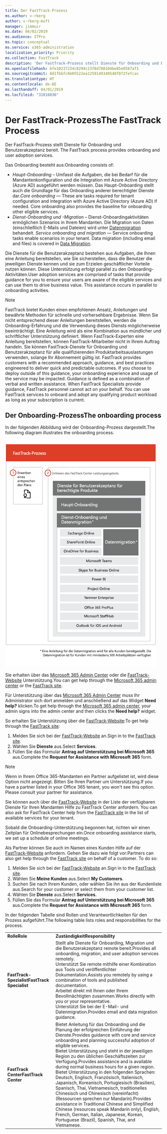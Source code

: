 ```yaml
---
title: Der FastTrack-Prozess
ms.author: v-rberg
author: v-rberg-msft
manager: jimmuir
ms.date: 04/02/2019
ms.audience: ITPro
ms.topic: conceptual
ms.service: o365-administration
localization_priority: Priority
ms.collection: FastTrack
description: 'Der FastTrack-Prozess stellt Dienste für Onboarding und Benutzerakzeptanz bereit. '
ms.openlocfilehash: bfe10237234c8294c23f8d780104be85e0587af1
ms.sourcegitcommit: 8d1fbbfc6b05522ea1259149349548f072fefcac
ms.translationtype: HT
ms.contentlocale: de-DE
ms.lasthandoff: 04/01/2019
ms.locfileid: "31016836"
---
```

# <a name="the-fasttrack-process"></a><span data-ttu-id="dbf0a-103">Der FastTrack-Prozess</span><span class="sxs-lookup"><span data-stu-id="dbf0a-103">The FastTrack Process</span></span>

<span data-ttu-id="dbf0a-104">Der FastTrack-Prozess stellt Dienste für Onboarding und Benutzerakzeptanz bereit. </span><span class="sxs-lookup"><span data-stu-id="dbf0a-104">The FastTrack process provides onboarding and user adoption services.</span></span> 
  
<span data-ttu-id="dbf0a-105">Das Onboarding besteht aus:</span><span class="sxs-lookup"><span data-stu-id="dbf0a-105">Onboarding consists of:</span></span>
  
- <span data-ttu-id="dbf0a-p101">*Haupt-Onboarding* – Umfasst die Aufgaben, die bei Bedarf für die Mandantenkonfiguration und die Integration mit Azure Active Directory (Azure AD) ausgeführt werden müssen. Das Haupt-Onboarding stellt auch die Grundlage für das Onboarding anderer berechtigter Dienste dar.</span><span class="sxs-lookup"><span data-stu-id="dbf0a-p101">*Core onboarding* — These are tasks required for tenant configuration and integration with Azure Active Directory (Azure AD) if needed. Core onboarding also provides the baseline for onboarding other eligible services.</span></span> 
- <span data-ttu-id="dbf0a-p102">*Dienst-Onboarding und -Migration* – Dienst-Onboardingaktivitäten ermöglichen Szenarios in Ihrem Mandanten. Die Migration von Daten (einschließlich E-Mails und Dateien) wird unter [Datenmigration](O365-data-migration.md) behandelt. </span><span class="sxs-lookup"><span data-stu-id="dbf0a-p102">*Service onboarding and migration* — Service onboarding tasks enable scenarios in your tenant. Data migration (including email and files) is covered in [Data Migration](O365-data-migration.md).</span></span> 
    
<span data-ttu-id="dbf0a-p103">Die Dienste für die Benutzerakzeptanz bestehen aus Aufgaben, die Ihnen eine Anleitung bereitstellen, wie Sie sicherstellen, dass die Benutzer die jeweiligen Dienste kennen und sie zum Erzielen geschäftlicher Vorteile nutzen können. Diese Unterstützung erfolgt parallel zu den Onboarding-Aktivitäten.</span><span class="sxs-lookup"><span data-stu-id="dbf0a-p103">User adoption services are comprised of tasks that provide guidance for you to ensure your users are aware of the eligible services and can use them to drive business value. This assistance occurs in parallel to onboarding activities.</span></span>
  
> [!NOTE]
> <span data-ttu-id="dbf0a-p104">FastTrack bietet Kunden einen empfohlenen Ansatz, Anleitungen und bewährte Methoden für schnelle und vorhersehbare Ergebnisse. Wenn Sie nicht entsprechend dieser Anleitungen bereitstellen, werden die Onboarding-Erfahrung und die Verwendung dieses Diensts möglicherweise beeinträchtigt. Eine Anleitung wird als eine Kombination aus mündlicher und schriftlicher Unterstützung definiert. Wenn FastTrack-Experten eine Anleitung bereitstellen, können FastTrack-Mitarbeiter nicht in Ihrem Auftrag handeln. Sie können FastTrack-Dienste für Onboarding und Benutzerakzeptanz für alle qualifizierenden Produktarbeitsauslastungen verwenden, solange Ihr Abonnement gültig ist. </span><span class="sxs-lookup"><span data-stu-id="dbf0a-p104">FastTrack provides customers with a recommended approach, guidance, and best practices engineered to deliver quick and predictable outcomes. If you choose to deploy outside of this guidance, your onboarding experience and usage of the service may be impacted. Guidance is defined as a combination of verbal and written assistance. When FastTrack Specialists provide guidance, FastTrack personnel cannot act on your behalf. You can use FastTrack services to onboard and adopt any qualifying product workload as long as your subscription is current.</span></span> 
  
## <a name="the-onboarding-process"></a><span data-ttu-id="dbf0a-117">Der Onboarding-Prozess</span><span class="sxs-lookup"><span data-stu-id="dbf0a-117">The onboarding process</span></span>

<span data-ttu-id="dbf0a-118">In der folgenden Abbildung wird der Onboarding-Prozess dargestellt.</span><span class="sxs-lookup"><span data-stu-id="dbf0a-118">The following diagram illustrates the onboarding process.</span></span>
  
![Zeitrahmen für die Nutzung des Onboarding-Angebots](media/O365-Onboarding-Timeline.png)
  
<span data-ttu-id="dbf0a-120">Sie erhalten über das [Microsoft 365 Admin Center](https://go.microsoft.com/fwlink/?linkid=2032704) oder die [FastTrack-Website](https://go.microsoft.com/fwlink/?linkid=780698) Unterstützung.</span><span class="sxs-lookup"><span data-stu-id="dbf0a-120">You can get help through the [Microsoft 365 admin center](https://go.microsoft.com/fwlink/?linkid=2032704) or the [FastTrack site](https://go.microsoft.com/fwlink/?linkid=780698).</span></span> 

<span data-ttu-id="dbf0a-121">Für Unterstützung über das [Microsoft 365 Admin Center](https://go.microsoft.com/fwlink/?linkid=2032704) muss Ihr Administrator sich dort anmelden und anschließend auf das Widget **Need help?** klicken.</span><span class="sxs-lookup"><span data-stu-id="dbf0a-121">To get help through the [Microsoft 365 admin center](https://go.microsoft.com/fwlink/?linkid=2032704), your admin signs into the admin center and then clicks the **Need help?** widget.</span></span> 

<span data-ttu-id="dbf0a-122">So erhalten Sie Unterstützung über die [FastTrack-Website](https://go.microsoft.com/fwlink/?linkid=780698):</span><span class="sxs-lookup"><span data-stu-id="dbf0a-122">To get help through the [FastTrack site](https://go.microsoft.com/fwlink/?linkid=780698):</span></span> 
1.  <span data-ttu-id="dbf0a-123">Melden Sie sich bei der [FastTrack-Website](https://go.microsoft.com/fwlink/?linkid=780698) an.</span><span class="sxs-lookup"><span data-stu-id="dbf0a-123">Sign in to the [FastTrack site](https://go.microsoft.com/fwlink/?linkid=780698).</span></span> 
2.  <span data-ttu-id="dbf0a-124">Wählen Sie **Dienste** aus.</span><span class="sxs-lookup"><span data-stu-id="dbf0a-124">Select **Services**.</span></span>
3.  <span data-ttu-id="dbf0a-125">Füllen Sie das Formular **Antrag auf Unterstützung bei Microsoft 365** aus.</span><span class="sxs-lookup"><span data-stu-id="dbf0a-125">Complete the **Request for Assistance with Microsoft 365** form.</span></span> 
> [!NOTE]
>  <span data-ttu-id="dbf0a-p105">Wenn in Ihrem Office 365-Mandanten ein Partner aufgelistet ist, wird diese Option nicht angezeigt. Bitten Sie Ihren Partner um Unterstützung.</span><span class="sxs-lookup"><span data-stu-id="dbf0a-p105">If you have a partner listed in your Office 365 tenant, you won't see this option. Please consult your partner for assistance.</span></span> 
  
 <span data-ttu-id="dbf0a-128">Sie können auch über die [FastTrack-Website](https://go.microsoft.com/fwlink/?linkid=780698) in der Liste der verfügbaren Dienste für Ihren Mandanten Hilfe zu FastTrack Center anfordern. </span><span class="sxs-lookup"><span data-stu-id="dbf0a-128">You can also ask for FastTrack Center help from the [FastTrack site](https://go.microsoft.com/fwlink/?linkid=780698) in the list of available services for your tenant.</span></span> 
    
 <span data-ttu-id="dbf0a-129">Sobald die Onboarding-Unterstützung begonnen hat, richten wir einen Zeitplan für Onlinebesprechungen ein.</span><span class="sxs-lookup"><span data-stu-id="dbf0a-129">Once onboarding assistance starts, we set up a schedule of online meetings.</span></span>
    
<span data-ttu-id="dbf0a-p106">Als Partner können Sie auch im Namen eines Kunden Hilfe auf der [FastTrack-Website](https://go.microsoft.com/fwlink/?linkid=780698) anfordern. Gehen Sie dazu wie folgt vor:</span><span class="sxs-lookup"><span data-stu-id="dbf0a-p106">Partners can also get help through the [FastTrack site](https://go.microsoft.com/fwlink/?linkid=780698) on behalf of a customer. To do so:</span></span>
1.  <span data-ttu-id="dbf0a-132">Melden Sie sich bei der [FastTrack-Website](https://go.microsoft.com/fwlink/?linkid=780698) an.</span><span class="sxs-lookup"><span data-stu-id="dbf0a-132">Sign in to the [FastTrack site](https://go.microsoft.com/fwlink/?linkid=780698).</span></span> 
2.  <span data-ttu-id="dbf0a-133">Wählen Sie **Meine Kunden** aus.</span><span class="sxs-lookup"><span data-stu-id="dbf0a-133">Select **My Customers**.</span></span>
3.  <span data-ttu-id="dbf0a-134">Suchen Sie nach Ihrem Kunden, oder wählen Sie ihn aus der Kundenliste aus.</span><span class="sxs-lookup"><span data-stu-id="dbf0a-134">Search for your customer or select them from your customer list.</span></span>
4.  <span data-ttu-id="dbf0a-135">Wählen Sie **Dienste** aus.</span><span class="sxs-lookup"><span data-stu-id="dbf0a-135">Select **Services**.</span></span>
5.  <span data-ttu-id="dbf0a-136">Füllen Sie das Formular **Antrag auf Unterstützung bei Microsoft 365** aus.</span><span class="sxs-lookup"><span data-stu-id="dbf0a-136">Complete the **Request for Assistance with Microsoft 365** form.</span></span> 

<span data-ttu-id="dbf0a-137">In der folgenden Tabelle sind Rollen und Verantwortlichkeiten für den Prozess aufgeführt.</span><span class="sxs-lookup"><span data-stu-id="dbf0a-137">The following table lists roles and responsibilities for the process.</span></span>
    
|||
|:-----|:-----|
|<span data-ttu-id="dbf0a-138">**Rolle**</span><span class="sxs-lookup"><span data-stu-id="dbf0a-138">**Role**</span></span> <br/> |<span data-ttu-id="dbf0a-139">**Zuständigkeit**</span><span class="sxs-lookup"><span data-stu-id="dbf0a-139">**Responsibility**</span></span> <br/> |
|<span data-ttu-id="dbf0a-140">**FastTrack-Spezialist**</span><span class="sxs-lookup"><span data-stu-id="dbf0a-140">**FastTrack Specialist**</span></span> <br/> |<span data-ttu-id="dbf0a-141">Stellt alle Dienste für Onboarding, Migration und die Benutzerakzeptanz remote bereit.</span><span class="sxs-lookup"><span data-stu-id="dbf0a-141">Provides all onboarding, migration, and user adoption services remotely.</span></span>  <br/> <span data-ttu-id="dbf0a-142">Unterstützt Sie remote mithilfe einer Kombination aus Tools und veröffentlichter Dokumentation.</span><span class="sxs-lookup"><span data-stu-id="dbf0a-142">Assists you remotely by using a combination of tools and published documentation.</span></span> <br/> <span data-ttu-id="dbf0a-143">Arbeitet direkt mit Ihnen oder Ihrem Bevollmächtigten zusammen.</span><span class="sxs-lookup"><span data-stu-id="dbf0a-143">Works directly with you or your representative.</span></span> <br/> <span data-ttu-id="dbf0a-144">Unterstützt Sie bei der E-Mail- und Datenmigration.</span><span class="sxs-lookup"><span data-stu-id="dbf0a-144">Provides email and data migration guidance.</span></span>|
|<span data-ttu-id="dbf0a-145">**FastTrack Center**</span><span class="sxs-lookup"><span data-stu-id="dbf0a-145">**FastTrack Center**</span></span>  <br/> |<span data-ttu-id="dbf0a-146">Bietet Anleitung für das Onboarding und die Planung der erfolgreichen Einführung der Dienste.</span><span class="sxs-lookup"><span data-stu-id="dbf0a-146">Provides guidance with core and service onboarding and planning successful adoption of eligible services.</span></span>  <br/> <span data-ttu-id="dbf0a-147">Bietet Unterstützung und steht in der jeweiligen Region zu den üblichen Geschäftszeiten zur Verfügung.</span><span class="sxs-lookup"><span data-stu-id="dbf0a-147">Provides assistance and is available during normal business hours for a given region.</span></span> <br/> <span data-ttu-id="dbf0a-148">Bietet Unterstützung in den folgenden Sprachen: Deutsch, Englisch, Französisch, Italienisch, Japanisch, Koreanisch, Portugiesisch (Brasilien), Spanisch, Thai, Vietnamesisch, traditionelles Chinesisch und Chinesisch (vereinfacht) (Ressourcen sprechen nur Mandarin).</span><span class="sxs-lookup"><span data-stu-id="dbf0a-148">Provides assistance in Traditional Chinese and Simplified Chinese (resources speak Mandarin only), English, French, German, Italian, Japanese, Korean, Portuguese (Brazil), Spanish, Thai, and Vietnamese.</span></span>|


  

